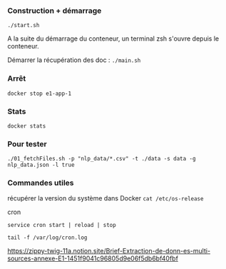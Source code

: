 ### Construction + démarrage
`./start.sh`

A la suite du démarrage du conteneur, un terminal zsh s'ouvre depuis le conteneur.

Démarrer la récupération des doc : `./main.sh`

### Arrêt
`docker stop e1-app-1`

### Stats
`docker stats`

### Pour tester
`./01_fetchFiles.sh -p "nlp_data/*.csv" -t ./data -s data -g nlp_data.json -l true`

### Commandes utiles

récupérer la version du système dans Docker
`cat /etc/os-release`

cron

`service cron start | reload | stop`

`tail -f /var/log/cron.log`

https://zippy-twig-11a.notion.site/Brief-Extraction-de-donn-es-multi-sources-annexe-E1-1451f9041c96805d9e06f5db6bf40fbf